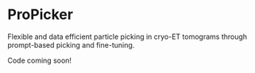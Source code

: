 # ProPicker
Flexible and data efficient particle picking in cryo-ET tomograms through prompt-based picking and fine-tuning.

Code coming soon!
